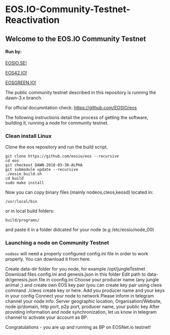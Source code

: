 # EOS.IO-Community-Testnet-Reactivation

## Welcome to the EOS.IO Community Testnet

#### Run by:
[EOSIO.SE!](http://eosio.se) 

[EOS42.IO!](https://eos42.io)

[EOSGREEN.IO!](https://eosgreen.io)

The public community testnet described in this repository is running the dawn-3.x branch.

For official documntation check: https://github.com/EOSIO/eos

The following instructions detail the process of getting the software, building it, running a node for community testnet.

### Clean install Linux

Clone the eos repository and run the build script.

    git clone https://github.com/eosio/eos --recursive
    cd eos
    git checkout DAWN-2018-03-30-ALPHA
    git submodule update --recursive
    ./eosio_build.sh
    cd build
    sudo make install
    
Now you can copy binary files (mainly nodeos,cleos,keosd) located in:

    /usr/local/bin
    
or in local build folders:

    build/programs/

and paste it in a folder didcated for your node (e.g /etc/eosio/node_00)

### Launching a node on Community Testnet

`nodeos` will need a properly configured config.ini file in order to work properly. You can download it from here.

Create data-dir folder for you node, for example /opt/jungleTestnet
Download files config.ini and genesis.json in this folder
Edit path to data-dr/genesis.json file in coonfig.ini
Choose your producer name (any jungle animal ;) and create own EOS key pair (you can create key pair using cleos command ./cleos create key or here.
Add you producer name and your keys in your config
Connect your node to network
Please inform in telegram channel your node info: Server geographic location, Organisation/Website, node ip/domain, http port, p2p port, producer name, your public key
After providing information and node synchronization, let us know in telegram channel to activate your account as BP.


Congratulations - you are up and running as BP on EOSNet.io testnet!
